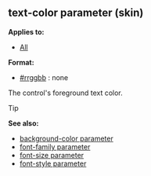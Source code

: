 ## text-color parameter (skin)


**Applies to:**
+   [All](/ref/skin/control.md) 

**Format:**
+   [#rrggbb](/ref/appendix/html-colors.md) :   none


The control\'s foreground text color.

> [!TIP] 
> **See also:**
> +   [background-color parameter](/ref/skin/param/background-color.md) 
> +   [font-family parameter](/ref/skin/param/font-family.md) 
> +   [font-size parameter](/ref/skin/param/font-size.md) 
> +   [font-style parameter](/ref/skin/param/font-style.md) 